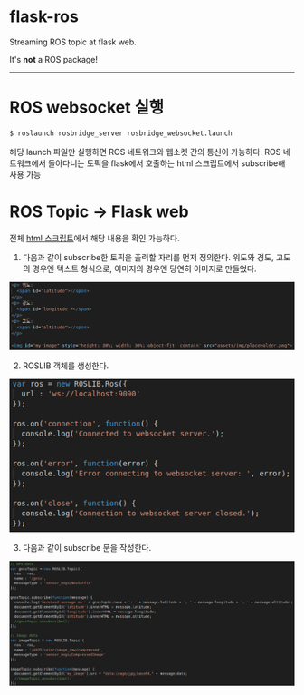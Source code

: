 # flask-ros
Streaming ROS topic at flask web.

It's **not** a ROS package!

---

# ROS websocket 실행
```bash
$ roslaunch rosbridge_server rosbridge_websocket.launch
```

해당 launch 파일만 실행하면 ROS 네트워크와 웹소켓 간의 통신이 가능하다. ROS 네트워크에서 돌아다니는 토픽을 flask에서 호출하는 html 스크립트에서 subscribe해 사용 가능

# ROS Topic -> Flask web
전체 [html 스크립트](/templates/subscriber.html)에서 해당 내용을 확인 가능하다.

1. 다음과 같이 subscribe한 토픽을 출력할 자리를 먼저 정의한다. 위도와 경도, 고도의 경우엔 텍스트 형식으로, 이미지의 경우엔 당연히 이미지로 만들었다.

![topic_seat](/images/topic_seat.png)

2. ROSLIB 객체를 생성한다.

![roslib](/images/roslib.png)

3. 다음과 같이 subscribe 문을 작성한다.

![sub](/images/sub.png)










